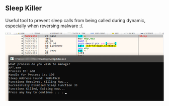 ## Sleep Killer

Useful tool to prevent sleep calls from being called during dynamic,
especially when reversing malware :/.

![Example](/Example.png)